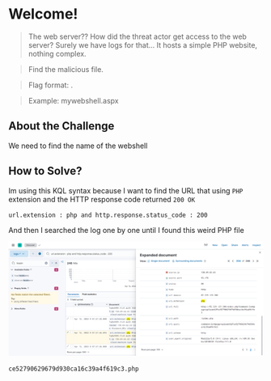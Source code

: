 # Welcome!
> The web server?? How did the threat actor get access to the web server? Surely we have logs for that... It hosts a simple PHP website, nothing complex.

> Find the malicious file.

> Flag format: <filename>.<fileextension>

> Example: mywebshell.aspx

## About the Challenge
We need to find the name of the webshell

## How to Solve?
Im using this KQL syntax because I want to find the URL that using `PHP` extension and the HTTP response code returned `200 OK`

```
url.extension : php and http.response.status_code : 200
```

And then I searched the log one by one until I found this weird PHP file

![flag](images/flag.png)

```
ce52790629679d930ca16c39a4f619c3.php
```